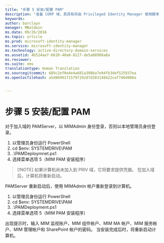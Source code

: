 ```yaml
---
title: "步骤 5 安装/配置 PAM"
description: "准备 CORP 域，其具有将由 Privileged Identity Manager 使用脚本进行管理的现有标识或新标识"
keywords: 
author: barclayn
manager: MBaldwin
ms.date: 09/26/2016
ms.topic: article
ms.prod: microsoft-identity-manager
ms.service: microsoft-identity-manager
ms.technology: active-directory-domain-services
ms.assetid: 4b524ae7-6610-40a0-8127-de5a08988a8a
ms.reviewer: 
ms.suite: ems
translationtype: Human Translation
ms.sourcegitcommit: 689c2ef0e4e4a681a398ba7e94fb3def525937ea
ms.openlocfilehash: a5d86991f1579f292d7d303148422cef746d008a


---
```

# 步骤 5 安装/配置 PAM

对于加入域的 PAMServer，以 MIMAdmin 身份登录，否则以本地管理员身份登录。
1. 以管理员身份运行 PowerShell
2. cd $env: SYSTEMDRIVE\PAM
3. .\PAMDeploymnet.ps1
4. 选择菜单选项 5（MIM PAM 安装程序）

>[!NOTE] 如果计算机尚未加入到 PRIV 域，它将要求提供凭据。 在加入域后，计算机将重新启动。

PAMServer 重新启动后，使用 MIMAdmin 帐户重新登录到计算机。

1. 以管理员身份运行 PowerShell
2. cd $env: SYSTEMDRIVE\PAM
3. .\PAMDeployment.ps1
4. 选择菜单选项 5（MIM PAM 安装程序）

  出现提示时，输入 MIM 监视账户、MIM 组件帐户、MIM MA 帐户、MIM 服务帐户、MIM 管理帐户和 SharePoint 帐户的密码。
  当安装完成后时，将重新启动计算机。



<!--HONumber=Sep16_HO4-->


